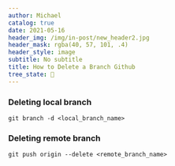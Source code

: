 ```yaml
---
author: Michael
catalog: true
date: 2021-05-16
header_img: /img/in-post/new_header2.jpg
header_mask: rgba(40, 57, 101, .4)
header_style: image
subtitle: No subtitle
title: How to Delete a Branch Github
tree_state: 🌱
---
```


### Deleting local branch
```
git branch -d <local_branch_name>
```

### Deleting remote branch
```
git push origin --delete <remote_branch_name>
```